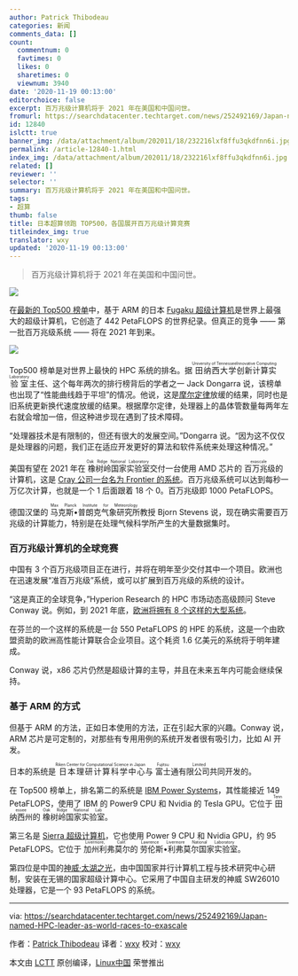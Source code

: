 ```yaml
---
author: Patrick Thibodeau
categories: 新闻
comments_data: []
count:
  commentnum: 0
  favtimes: 0
  likes: 0
  sharetimes: 0
  viewnum: 3940
date: '2020-11-19 00:13:00'
editorchoice: false
excerpt: 百万兆级计算机将于 2021 年在美国和中国问世。
fromurl: https://searchdatacenter.techtarget.com/news/252492169/Japan-named-HPC-leader-as-world-races-to-exascale
id: 12840
islctt: true
banner_img: /data/attachment/album/202011/18/232216lxf8ffu3qkdfnn6i.jpg
permalink: /article-12840-1.html
index_img: /data/attachment/album/202011/18/232216lxf8ffu3qkdfnn6i.jpg.thumb.jpg
related: []
reviewer: ''
selector: ''
summary: 百万兆级计算机将于 2021 年在美国和中国问世。
tags:
- 超算
thumb: false
title: 日本超算领跑 TOP500，各国展开百万兆级计算竞赛
titleindex_img: true
translator: wxy
updated: '2020-11-19 00:13:00'
---
```



> 
> 百万兆级计算机将于 2021 年在美国和中国问世。
> 
> 
> 


![](/data/attachment/album/202011/18/232216lxf8ffu3qkdfnn6i.jpg)


在[最新的 Top500 榜单](https://top500.org/lists/top500/2020/11/highs/)中，基于 ARM 的日本 [Fugaku 超级计算机](https://top500.org/preview/system/179807)是世界上最强大的超级计算机，它创造了 442 PetaFLOPS 的世界纪录。但真正的竞争 —— 第一批百万兆级系统 —— 将在 2021 年到来。


![](/data/attachment/album/202011/18/233618cs8rrkjadjnasj93.png)


Top500 榜单是对世界上最快的 HPC 系统的排名。据<ruby> 田纳西大学 <rp>  （ </rp> <rt>  University of Tennessee </rt> <rp>  ） </rp></ruby><ruby> 创新计算实验室 <rp>  （ </rp> <rt>  Innovative Computing Laboratory </rt> <rp>  ） </rp></ruby>主任、这个每年两次的排行榜背后的学者之一 Jack Dongarra 说，该榜单也出现了“性能曲线趋于平坦”的情况。他说，这是[摩尔定律](https://whatis.techtarget.com/definition/Moores-Law)放缓的结果，同时也是旧系统更新换代速度放缓的结果。根据摩尔定律，处理器上的晶体管数量每两年左右就会增加一倍，但这种进步现在遇到了技术障碍。


“处理器技术是有限制的，但还有很大的发展空间。”Dongarra 说。“因为这不仅仅是处理器的问题，我们正在适应开发更好的算法和软件系统来处理这种情况。”


美国有望在 2021 年在<ruby> 橡树岭国家实验室 <rp>  （ </rp> <rt>  Oak Ridge National Laboratory </rt> <rp>  ） </rp></ruby>交付一台使用 AMD 芯片的<ruby> 百万兆级 <rp>  （ </rp> <rt>  exascale </rt> <rp>  ） </rp></ruby>的计算机，这是 [Cray 公司一台名为 Frontier 的系统](https://searchdatacenter.techtarget.com/news/252468294/Cray-exascale-computer-to-modernize-aging-nuclear-weapon-stockpile)。百万兆级系统可以达到每秒一万亿次计算，也就是一个 1 后面跟着 18 个 0。百万兆级即 1000 PetaFLOPS。


德国汉堡的<ruby> 马克斯•普朗克气象研究所 <rp>  （ </rp> <rt>  Max Planck Institute for Meteorology </rt> <rp>  ） </rp></ruby>教授 Bjorn Stevens 说，现在确实需要百万兆级的计算能力，特别是在处理气候科学所产生的大量数据集时。 


### 百万兆级计算机的全球竞赛


中国有 3 个百万兆级项目正在进行，并将在明年至少交付其中一个项目。欧洲也在迅速发展“准百万兆级”系统，或可以扩展到百万兆级的系统的设计。


“这是真正的全球竞争，”Hyperion Research 的 HPC 市场动态高级顾问 Steve Conway 说。例如，到 2021 年底，[欧洲将拥有 8 个这样的大型系统](https://searchdatacenter.techtarget.com/news/252456813/France-HPE-are-building-Europes-most-powerful-AI-supercomputer)。


在芬兰的一个这样的系统是一台 550 PetaFLOPS 的 HPE 的系统，这是一个由欧盟资助的欧洲高性能计算联合企业项目。这个耗资 1.6 亿美元的系统将于明年建成。


Conway 说，x86 芯片仍然是超级计算的主导，并且在未来五年内可能会继续保持。


### 基于 ARM 的方式


但基于 ARM 的方法，正如日本使用的方法，正在引起大家的兴趣。Conway 说，ARM 芯片是可定制的，对那些有专用用例的系统开发者很有吸引力，比如 AI 开发。


日本的系统是<ruby> 日本理研计算科学中心 <rp>  （ </rp> <rt>  Riken Center for Computational Science in Japan </rt> <rp>  ） </rp></ruby>与<ruby> 富士通有限公司 <rp>  （ </rp> <rt>  Fujitsu Limited </rt> <rp>  ） </rp></ruby>共同开发的。


在 Top500 榜单上，排名第二的系统是 [IBM Power Systems](https://top500.org/preview/system/179397)，其性能接近 149 PetaFLOPS，使用了 IBM 的 Power9 CPU 和 Nvidia 的 Tesla GPU。它位于<ruby> 田纳西州 <rp>  （ </rp> <rt>  Tennessee </rt> <rp>  ） </rp></ruby>的<ruby> 橡树岭国家实验室 <rp>  （ </rp> <rt>  Oak Ridge National Lab </rt> <rp>  ） </rp></ruby>。


第三名是 [Sierra 超级计算机](https://top500.org/preview/system/179398)，它也使用 Power 9 CPU 和 Nvidia GPU，约 95 PetaFLOPS。它位于<ruby> 加州利弗莫尔 <rp>  （ </rp> <rt>  Livermore, Calif. </rt> <rp>  ） </rp></ruby>的<ruby> 劳伦斯•利弗莫尔国家实验室 <rp>  （ </rp> <rt>  Lawrence Livermore National Laboratory </rt> <rp>  ） </rp></ruby>。


第四位是中国的[神威·太湖之光](https://top500.org/preview/system/178764)，由中国国家并行计算机工程与技术研究中心研制，安装在无锡的国家超级计算中心。它采用了中国自主研发的神威 SW26010 处理器，它是一个 93 PetaFLOPS 的系统。




---


via: <https://searchdatacenter.techtarget.com/news/252492169/Japan-named-HPC-leader-as-world-races-to-exascale> 


作者：[Patrick Thibodeau](https://www.techtarget.com/contributor/Patrick-Thibodeau) 译者：[wxy](https://github.com/wxy) 校对：[wxy](https://github.com/wxy)


本文由 [LCTT](https://github.com/LCTT/TranslateProject) 原创编译，[Linux中国](/article-12835-1.html) 荣誉推出